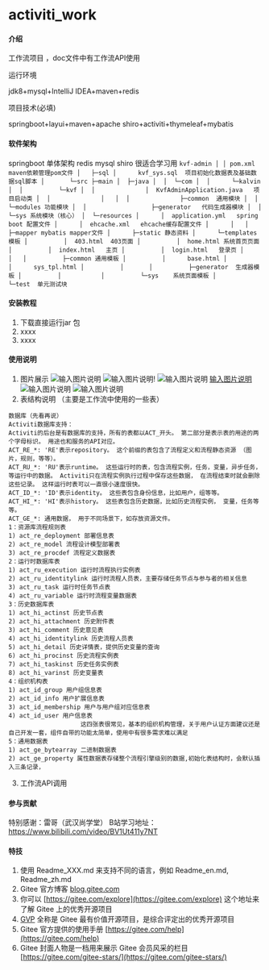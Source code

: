 # activiti_work

#### 介绍
 工作流项目 ，doc文件中有工作流API使用

运行环境

jdk8+mysql+IntelliJ IDEA+maven+redis

项目技术(必填)

springboot+layui+maven+apache shiro+activiti+thymeleaf+mybatis

#### 软件架构
springboot 单体架构 redis mysql shiro 很适合学习用 
`kvf-admin
 │
 │ pom.xml maven依赖管理pom文件
 │  
 ├─sql
 │      kvf_sys.sql  项目初始化数据表及基础数据sql脚本
 │      
 └─src
     ├─main
     │  ├─java
     │  │  └─com
     │  │      └─kalvin
     │  │          └─kvf
     │  │              │  KvfAdminApplication.java   项目启动类
     │  │              │  
     │  │              ├─common  通用模块
     │  │              └─modules 功能模块
     │  │                  ├─generator   代码生成器模块
     │  │                  └─sys 系统模块（核心）
     │  └─resources
     │      │  application.yml   spring boot 配置文件
     │      │  ehcache.xml   ehcache缓存配置文件
     │      │  
     │      ├─mapper mybatis mapper文件
     │      ├─static 静态资料
     │      └─templates  模板
     │          │  403.html  403页面
     │          │  home.html 系统首页页面
     │          │  index.html   主页
     │          │  login.html   登录页
     │          │  
     │          ├─common 通用模板
     │          │      base.html
     │          │      sys_tpl.html
     │          │      
     │          ├─generator  生成器模板
     │          │          
     │          └─sys    系统页面模板
     │                  
     └─test  单元测试块`

#### 安装教程

1.  下载直接运行jar 包
2.  xxxx
3.  xxxx

#### 使用说明

1.    图片展示
![输入图片说明](https://images.gitee.com/uploads/images/2020/1209/175701_8fcaf4a8_4927313.jpeg "1607507831(1).jpg")
    ![输入图片说明](https://images.gitee.com/uploads/images/2020/1209/180023_f6c2162d_4927313.jpeg "1607508031(1).jpg")!
    ![输入图片说明](https://images.gitee.com/uploads/images/2020/1209/180110_2920957a_4927313.jpeg "1607508080(1).jpg")
    [输入图片说明](https://images.gitee.com/uploads/images/2020/1209/175919_73643fa4_4927313.jpeg "1607507965(1).jpg")
    ![输入图片说明](https://images.gitee.com/uploads/images/2020/1209/180205_84c36648_4927313.jpeg "1607508138(1).jpg")
    ![输入图片说明](https://images.gitee.com/uploads/images/2020/1209/180241_f1a923d6_4927313.jpeg "1607508172(1).jpg")
2. 表结构说明 （主要是工作流中使用的一些表）

```
数据库（先看再说）
Activiti数据库支持：
Activiti的后台是有数据库的支持，所有的表都以ACT_开头。 第二部分是表示表的用途的两个字母标识。 用途也和服务的API对应。
ACT_RE_*: 'RE'表示repository。 这个前缀的表包含了流程定义和流程静态资源 （图片，规则，等等）。
ACT_RU_*: 'RU'表示runtime。 这些运行时的表，包含流程实例，任务，变量，异步任务，等运行中的数据。 Activiti只在流程实例执行过程中保存这些数据， 在流程结束时就会删除这些记录。 这样运行时表可以一直很小速度很快。
ACT_ID_*: 'ID'表示identity。 这些表包含身份信息，比如用户，组等等。
ACT_HI_*: 'HI'表示history。 这些表包含历史数据，比如历史流程实例， 变量，任务等等。
ACT_GE_*: 通用数据， 用于不同场景下，如存放资源文件。
1：资源库流程规则表
1) act_re_deployment 部署信息表
2) act_re_model 流程设计模型部署表
3) act_re_procdef 流程定义数据表
2：运行时数据库表
1) act_ru_execution 运行时流程执行实例表
2) act_ru_identitylink 运行时流程人员表，主要存储任务节点与参与者的相关信息
3) act_ru_task 运行时任务节点表
4) act_ru_variable 运行时流程变量数据表
3：历史数据库表
1) act_hi_actinst 历史节点表
2) act_hi_attachment 历史附件表
3) act_hi_comment 历史意见表
4) act_hi_identitylink 历史流程人员表
5) act_hi_detail 历史详情表，提供历史变量的查询
6) act_hi_procinst 历史流程实例表
7) act_hi_taskinst 历史任务实例表
8) act_hi_varinst 历史变量表
4：组织机构表
1) act_id_group 用户组信息表
2) act_id_info 用户扩展信息表
3) act_id_membership 用户与用户组对应信息表
4) act_id_user 用户信息表
                    这四张表很常见，基本的组织机构管理，关于用户认证方面建议还是自己开发一套，组件自带的功能太简单，使用中有很多需求难以满足 
5：通用数据表
1) act_ge_bytearray 二进制数据表
2) act_ge_property 属性数据表存储整个流程引擎级别的数据,初始化表结构时，会默认插入三条记录，
```

3. 工作流API调用


#### 参与贡献

特别感谢：雷哥（武汉尚学堂）
B站学习地址：https://www.bilibili.com/video/BV1Ut411y7NT
 


#### 特技

1.  使用 Readme\_XXX.md 来支持不同的语言，例如 Readme\_en.md, Readme\_zh.md
2.  Gitee 官方博客 [blog.gitee.com](https://blog.gitee.com)
3.  你可以 [https://gitee.com/explore](https://gitee.com/explore) 这个地址来了解 Gitee 上的优秀开源项目
4.  [GVP](https://gitee.com/gvp) 全称是 Gitee 最有价值开源项目，是综合评定出的优秀开源项目
5.  Gitee 官方提供的使用手册 [https://gitee.com/help](https://gitee.com/help)
6.  Gitee 封面人物是一档用来展示 Gitee 会员风采的栏目 [https://gitee.com/gitee-stars/](https://gitee.com/gitee-stars/)
